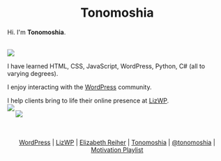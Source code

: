

<h1 align="center">Tonomoshia</h1>
<p>Hi. I'm <b>Tonomoshia</b>.</p><br>
<img src="https://media.giphy.com/media/9JrkkDoJuU0FbdbUZU/giphy.gif">
<br>

I have learned HTML, CSS, JavaScript, WordPress, Python, C# (all to varying degrees).

I enjoy interacting with the [WordPress](https://jetpack.pro/profile/tonomoshia/) community. 

I help clients bring to life their online presence at [LizWP](https://lizwp.com).
<br>
<a href="https://github.com/anuraghazra/github-readme-stats">
  <img align="left" src="https://github-readme-stats.vercel.app/api?username=tonomoshia&show_icons=true&theme=dracula" />
</a>

<a href="https://github.com/anuraghazra/github-readme-stats">
  <img align="left" src="https://github-readme-stats.vercel.app/api/top-langs/?username=tonomoshia" />
</a>
<br>
<br>
<br>

<p align="center">
  <a href="https://jetpack.pro/profile/tonomoshia/">WordPress</a> |
  <a href="https://lizwp.com">LizWP</a> |
  <a href="https://elizabethreiher.com">Elizabeth Reiher</a> | 
  <a href="https://tonomoshia.com">Tonomoshia</a> |
  <a href="https://twitter.com/tonomoshia">@tonomoshia</a> |
  <a href="https://open.spotify.com/playlist/7HTZaPUtDVqhspjMUPveEO?si=1Dc7purETeW_NTTUc_JYzg">Motivation Playlist</a>
  <br><br> 
</p>


